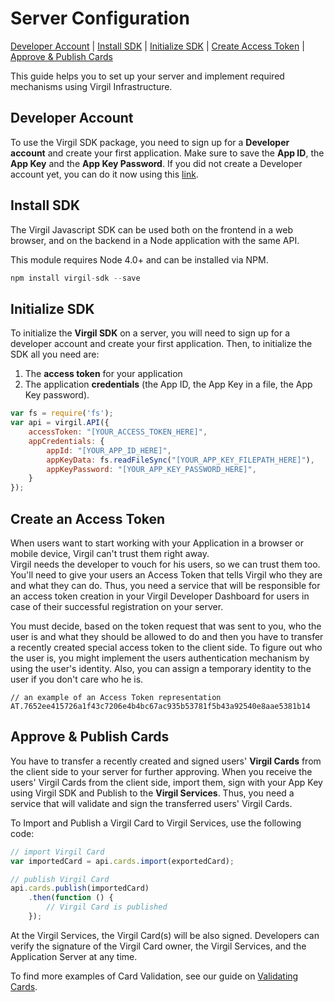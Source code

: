 # Server Configuration
[Developer Account](#head1) | [Install SDK](#head2) | [Initialize SDK](#head3) | [Create Access Token](#head4) | [Approve & Publish Cards](#head5)

This guide helps you to set up your server and implement required mechanisms using Virgil Infrastructure.

## <a name="head1"></a> Developer Account

To use the Virgil SDK package, you need to sign up for a **Developer account** and create your first application. 
Make sure to save the **App ID**, the **App Key** and the **App Key Password**. If you did not create a Developer account yet, you can do it now using this [link](https://developer.virgilsecurity.com/account/signup).

## <a name="head2"></a> Install SDK

The Virgil Javascript SDK can be used both on the frontend in a web browser, and on the backend in a Node application with the same API.

This module requires Node 4.0+ and can be installed via NPM.

```javascript
npm install virgil-sdk --save
```


## <a name="head3"></a> Initialize SDK
To initialize the **Virgil SDK** on a server, you will need to sign up for a developer account and create your first application. Then, to initialize the SDK all you need are:

1. The **access token** for your application
2. The application **credentials** (the App ID, the App Key in a file, the App Key password).

```javascript
var fs = require('fs');
var api = virgil.API({
    accessToken: "[YOUR_ACCESS_TOKEN_HERE]",
    appCredentials: {
        appId: "[YOUR_APP_ID_HERE]",
        appKeyData: fs.readFileSync("[YOUR_APP_KEY_FILEPATH_HERE]"),
        appKeyPassword: "[YOUR_APP_KEY_PASSWORD_HERE]",
    }
});
```


## <a name="head4"></a> Create an Access Token

When users want to start working with your Application in a browser or mobile device, Virgil can't trust them right away.  
Virgil needs the developer to vouch for his users, so we can trust them too. You'll need to give your users an Access Token that tells Virgil who they are and what they can do. Thus, you need a service that will be responsible for an access token creation in your Virgil Developer Dashboard for users in case of their successful registration on your server.

You must decide, based on the token request that was sent to you, who the user is and what they should be allowed to do and then you have to transfer a recently created special access token to the client side. To figure out who the user is, you might implement the users authentication mechanism by using the user's identity. Also, you can assign a temporary identity to the user if you don't care who he is.

```
// an example of an Access Token representation
AT.7652ee415726a1f43c7206e4b4bc67ac935b53781f5b43a92540e8aae5381b14
```


## <a name="head5"></a> Approve & Publish Cards

You have to transfer a recently created and signed users' **Virgil Cards** from the client side to your server for further approving. When you receive the users' Virgil Cards from the client side, import them, sign with your App Key using Virgil SDK and Publish to the **Virgil Services**. Thus, you need a service that will validate and sign the transferred users' Virgil Cards.

To Import and Publish a Virgil Card to Virgil Services, use the following code: 

```javascript
// import Virgil Card
var importedCard = api.cards.import(exportedCard);

// publish Virgil Card
api.cards.publish(importedCard)
    .then(function () {
        // Virgil Card is published
    });
```

At the Virgil Services, the Virgil Card(s) will be also signed. Developers can verify the signature of the Virgil Card owner, the Virgil Services, and the Application Server at any time.

To find more examples of Card Validation, see our guide on [Validating Cards](https://github.com/VirgilSecurity/virgil-sdk-javascript/blob/v4/docs/guides/virgil-card/validating-card.md).
